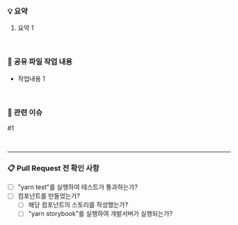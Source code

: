 ### 💡 요약

<!-- 해당 PR에 대한 요약 -->

1. 요약 1

<br />

### 🙌 공유 파일 작업 내용

<!-- [Prefix] -->
<!-- PC: Public Component 관련 작업 시 -->
<!-- HK: Custom Hook 관련 작업 시 -->
<!-- API: API 모듈 관련 작업 시 -->
<!-- RDX: Redux 관련 작업 시 -->
<!-- ETC: 이외의 파일 작업 시 -->
<!-- 필요시, 이외에도 Convention 추가 -->

<!-- [Suffix] -->
<!-- /C: 파일 추가 -->
<!-- /U: 파일 수정 -->
<!-- /D: 파일 삭제 -->

<!-- [EXAMPLE] -->
<!-- PC/C: CustomImage 추가 -->

- 작업내용 1

<br />

### 👀 관련 이슈

<!-- #{이슈_번호} -->

#1

<br />

---

### 📋 Pull Request 전 확인 사항

<!-- [ ] => 빈 체크박스 -->
<!-- [x] => 체크박스 -->

- [ ] "yarn test"를 실행하여 테스트가 통과하는가?
- [ ] 컴포넌트를 만들었는가?
  - [ ] 해당 컴포넌트의 스토리를 작성했는가?
  - [ ] "yarn storybook"를 실행하여 개발서버가 실행되는가?
